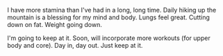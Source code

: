 I have more stamina than I've had in a long, long time.
Daily hiking up the mountain is a blessing for my mind and body.
Lungs feel great. Cutting down on fat. Weight going down.

I'm going to keep at it. Soon, will incorporate more workouts (for upper body and core).
Day in, day out.
Just keep at it.